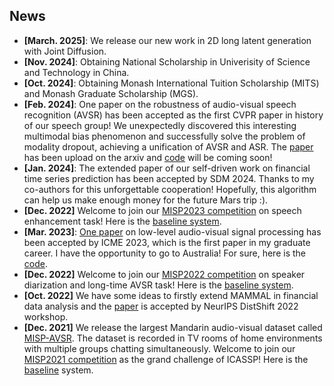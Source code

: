## News
- **[March. 2025]**: We release our new work in 2D long latent generation with Joint Diffusion.
- **[Nov. 2024]**: Obtaining National Scholarship in Univerisity of Science and Technology in China.
- **[Oct. 2024]**: Obtaining Monash International Tuition Scholarship (MITS) and Monash Graduate Scholarship (MGS).
- **[Feb. 2024]**: One paper on the robustness of audio-visual speech recognition (AVSR) has been accepted as the first CVPR paper in history of our speech group! We unexpectedly discovered this interesting multimodal bias phenomenon and successfully solve the problem of modality dropout, achieving a unification of AVSR and ASR. The [paper](https://arxiv.org/abs/2403.04245) has been upload on the arxiv and [code](https://github.com/dalision/ModalBiasAVSR) will be coming soon!
- **[Jan. 2024]**: The extended paper of our self-driven work on financial time series prediction has been accepted by SDM 2024. Thanks to my co-authors for this unforgettable cooperation! Hopefully, this algorithm can help us make enough money for the future Mars trip :).
- **[Dec. 2022]** Welcome to join our [MISP2023 competition](https://mispchallenge.github.io/mispchallenge2023/) on speech enhancement task! Here is the [baseline system](https://github.com/mispchallenge/mispchallenge2023).
- **[Mar. 2023]**: [One paper](https://ieeexplore.ieee.org/abstract/document/10219701) on low-level audio-visual signal processing has been accepted by ICME 2023, which is the first paper in my graduate career. I have the opportunity to go to Australia! For sure, here is the [code](https://github.com/mispchallenge/MISP-ICME-AVSR).
- **[Dec. 2022]** Welcome to join our [MISP2022 competition](https://mispchallenge.github.io/mispchallenge2022/) on speaker diarization and long-time AVSR task! Here is the [baseline system](https://github.com/mispchallenge/misp2022_baseline).
- **[Oct. 2022]** We have some ideas to firstly extend MAMMAL in financial data analysis and the [paper](https://openreview.net/pdf?id=uf44d5H1vx) is accepted by NeurIPS DistShift 2022 workshop.
- **[Dec. 2021]**  We release the largest Mandarin audio-visual dataset called [MISP-AVSR](https://www.isca-speech.org/archive/pdfs/interspeech_2022/chen22o_interspeech.pdf).  The dataset is recorded in TV rooms of home environments with multiple  groups chatting simultaneously. Welcome to join our [MISP2021 competition](https://mispchallenge.github.io/) as the grand challenge of ICASSP! Here is the [baseline](https://github.com/mispchallenge/misp2021_baseline) system.